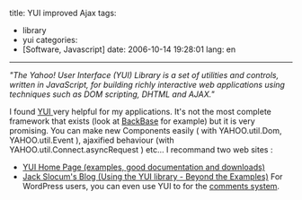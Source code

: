title: YUI improved Ajax
tags:
- library
- yui
categories:
- [Software, Javascript]
date: 2006-10-14 19:28:01
lang: en
---

_"The Yahoo! User Interface (YUI) Library is a set of utilities and controls, 		  written in JavaScript, for building richly interactive web applications 		  using techniques such as DOM scripting, DHTML and AJAX."_

I found [YUI ](http://developer.yahoo.com/yui/)very helpful for my applications. It's not the most complete framework that exists (look at [BackBase](http://www.backbase.com/) for example) but it is very promising. You can make new Components easily ( with YAHOO.util.Dom, YAHOO.util.Event ), ajaxified behaviour (with YAHOO.util.Connect.asyncRequest ) etc...
I recommand two web sites :

*   [YUI Home Page (examples, good documentation and downloads)
](http://developer.yahoo.com/yui/)
*   [Jack Slocum's Blog (<span class="blog-desc">Using the YUI library - Beyond the Examples)</span>](http://www.jackslocum.com/yui/index.php)
For WordPress users, you can even use YUI to for the [comments system](http://www.jackslocum.com/yui/2006/10/09/my-wordpress-comments-system-built-with-yahoo-ui-and-yahooext/).